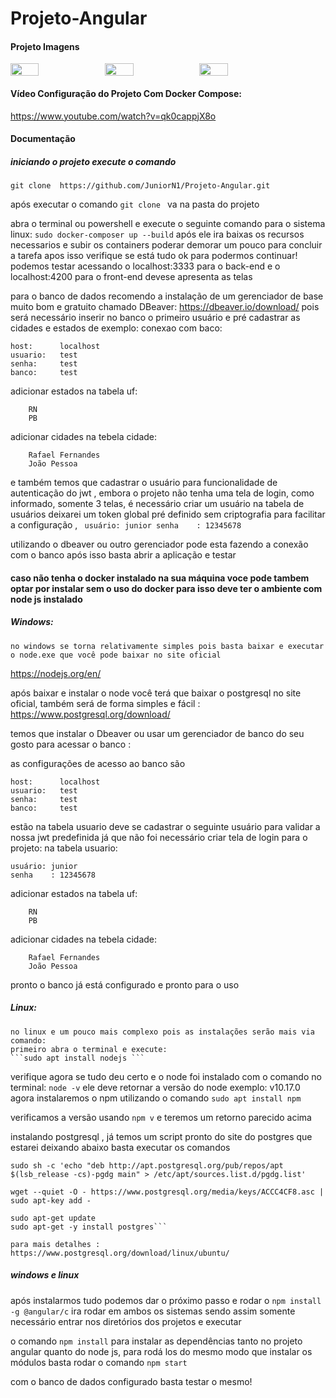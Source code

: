# Projeto-Angular

#### Projeto Imagens

<div style="display:flex; flex-direction:row; width="20%"">
   <img src="https://i.imgur.com/QVQNY2I.png" style="left:2%;" width="30%"/>
   <img src="https://i.imgur.com/POtNImR.png"  width="30%"/>
   <img src="https://i.imgur.com/Y79tGkP.png"  width="30%"/>
<!--    <img src="https://i.imgur.com/dZqKSio.png"  width="30%"/>
   <img src="https://i.imgur.com/kwkmKTa.png"  width="30%"/> -->
 </div>



#### Vídeo Configuração do Projeto Com Docker Compose:
   https://www.youtube.com/watch?v=qk0cappjX8o


#### Documentação 

##### iniciando o projeto execute o comando 

```git clone  https://github.com/JuniorN1/Projeto-Angular.git```

após executar o comando ```git clone ``` va na pasta do projeto

abra o terminal ou powershell e execute o seguinte comando 
para o sistema linux:
    ```sudo docker-composer up --build```
após ele ira baixas os recursos necessarios e subir os containers poderar demorar um pouco para concluir a tarefa apos isso verifique se está tudo ok para podermos continuar!
podemos testar acessando o localhost:3333 para o back-end e o localhost:4200 para o front-end devese apresenta as telas

para o banco de dados recomendo a instalação de um gerenciador de base muito bom e gratuito chamado DBeaver: https://dbeaver.io/download/ 
pois será necessário inserir no banco o primeiro usuário e pré cadastrar as cidades e estados de exemplo:
conexao com baco:
```
host:      localhost
usuario:   test
senha:     test
banco:     test
```

adicionar estados na tabela uf: 
```
    RN
    PB
   ``` 
adicionar cidades na tebela cidade:
```
    Rafael Fernandes
    João Pessoa
   ```
e também temos que cadastrar o usuário para funcionalidade de autenticação do jwt , embora o projeto não tenha uma tela de login, como informado, somente 3 telas, é necessário criar um usuário na tabela de usuários deixarei um token global pré definido sem criptografia para facilitar a configuração , 
    ``` usuário: junior
    senha    : 12345678``` 
    
utilizando o dbeaver ou outro gerenciador pode esta fazendo a conexão com o banco 
após isso basta abrir a aplicação e testar




#### caso não tenha o docker instalado na sua máquina voce pode tambem optar por instalar sem o uso do docker para isso deve ter o ambiente com node js instalado 

##### Windows:
    no windows se torna relativamente simples pois basta baixar e executar o node.exe que você pode baixar no site oficial
    
https://nodejs.org/en/

após baixar e instalar o node você terá que baixar o postgresql no site oficial, também será de forma simples e fácil  :
https://www.postgresql.org/download/

temos que instalar o Dbeaver ou usar um gerenciador de banco do seu gosto para acessar o banco :

as configurações de acesso ao banco são
```
host:      localhost
usuario:   test
senha:     test
banco:     test
```

estão na tabela usuario deve se cadastrar o seguinte usuário para validar a nossa jwt predefinida já que não foi necessário criar tela de login para o projeto:
na tabela usuario:
   ``` 
   usuário: junior
   senha    : 12345678
```  
adicionar estados na tabela uf: 
```
    RN
    PB
   ``` 
adicionar cidades na tebela cidade:
```
    Rafael Fernandes
    João Pessoa
   ```
pronto o banco já está configurado e pronto para o uso


##### Linux:
    no linux e um pouco mais complexo pois as instalações serão mais via comando:
    primeiro abra o terminal e execute: 
    ```sudo apt install nodejs ```

verifique agora se tudo deu certo e o node foi instalado com o comando no terminal:
```node -v``` 
ele deve retornar a versão do node exemplo: v10.17.0
agora instalaremos o npm utilizando o comando 
```sudo apt install npm``` 

verificamos a versão usando ```npm v``` e teremos um retorno parecido acima

instalando postgresql , já temos um script pronto do site do postgres
que estarei deixando abaixo basta executar os comandos

```
sudo sh -c 'echo "deb http://apt.postgresql.org/pub/repos/apt $(lsb_release -cs)-pgdg main" > /etc/apt/sources.list.d/pgdg.list'

wget --quiet -O - https://www.postgresql.org/media/keys/ACCC4CF8.asc | sudo apt-key add -

sudo apt-get update
sudo apt-get -y install postgres```

para mais detalhes :
https://www.postgresql.org/download/linux/ubuntu/
```
##### windows e linux

após instalarmos tudo podemos dar o próximo passo 
e rodar o 
```npm install -g @angular/c```
ira rodar em ambos os sistemas
sendo assim somente necessário entrar nos diretórios dos projetos e executar 

o comando ```npm install``` para instalar as dependências tanto no projeto  angular quanto do node js, 
para rodá los do mesmo modo que instalar os módulos basta rodar o comando ```npm start```

com o banco de dados configurado basta testar o mesmo!
